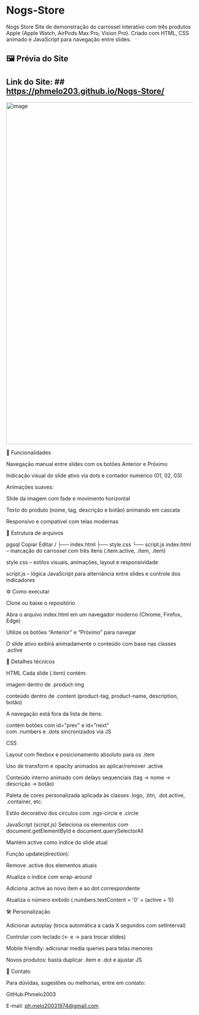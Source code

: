 # Nogs-Store
Nogs Store Site de demonstração do carrossel interativo com três produtos Apple (Apple Watch, AirPods Max Pro, Vision Pro). Criado com HTML, CSS animado e JavaScript para navegação entre slides.


## 🖼️ Prévia do Site
  ## Link do Site: ## https://phmelo203.github.io/Nogs-Store/

<img width="1908" height="923" alt="image" src="https://github.com/user-attachments/assets/045ee3b1-1386-4d40-936b-f04c2c137ef0" />


🚀 Funcionalidades

Navegação manual entre slides com os botões Anterior e Próximo

Indicação visual do slide ativo via dots e contador numérico (01, 02, 03)

Animações suaves:

Slide da imagem com fade e movimento horizontal

Texto do produto (nome, tag, descrição e botão) animando em cascata

Responsivo e compatível com telas modernas

📁 Estrutura de arquivos

pgsql
Copiar
Editar
/
├── index.html
├── style.css
└── script.js
index.html – marcação do carrossel com três itens (.item.active, .item, .item)

style.css – estilos visuais, animações, layout e responsividade

script.js – lógica JavaScript para alternância entre slides e controle dos indicadores

⚙️ Como executar

Clone ou baixe o repositório

Abra o arquivo index.html em um navegador moderno (Chrome, Firefox, Edge)

Utilize os botões “Anterior” e “Próximo” para navegar

O slide ativo exibirá animadamente o conteúdo com base nas classes .active

📘 Detalhes técnicos

HTML
Cada slide (.item) contém:

imagem dentro de .product-img

conteúdo dentro de .content (product-tag, product-name, description, botão)

A navegação está fora da lista de itens:

<div class="arrows"> contém botões com id="prev" e id="next"

<div class="indicators"> com .numbers e .dots sincronizados via JS

CSS

Layout com flexbox e posicionamento absoluto para os .item

Uso de transform e opacity animados ao aplicar/remover .active

Conteúdo interno animado com delays sequenciais (tag → nome → descrição → botão)

Paleta de cores personalizada aplicada às classes .logo, .btn, .dot.active, .container, etc.

Estilo decorativo dos círculos com .ngs-circle e .circle

JavaScript (script.js)
Seleciona os elementos com document.getElementById e document.querySelectorAll

Mantém active como índice do slide atual

Função update(direction):

Remove .active dos elementos atuais

Atualiza o índice com wrap-around

Adiciona .active ao novo item e ao dot correspondente

Atualiza o número exibido (.numbers.textContent = '0' + (active + 1))

🛠️ Personalização

Adicionar autoplay (troca automática a cada X segundos com setInterval)

Controlar com teclado (← e → para trocar slides)

Mobile friendly: adicionar media queries para telas menores

Novos produtos: basta duplicar .item e .dot e ajustar JS

📧 Contato

Para dúvidas, sugestões ou melhorias, entre em contato:

GitHub:Phmelo2003

E-mail: ph.melo20031974@gmail.com

